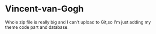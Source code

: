 # Vincent-van-Gogh
Whole zip file is really big and I can't upload to Git,so I'm just adding my theme code part and database.
